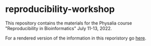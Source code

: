 # reproducibility-workshop
This repository contains the materials for the Physalia course "Reproducibility in Bioinformatics" July 11-13, 2022.

For a rendered version of the information in this reporistory go [here](https://reproducibility-workshop.readthedocs.io/en/latest/).

